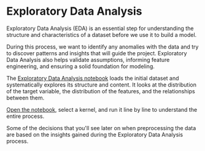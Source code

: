 # Exploratory Data Analysis

Exploratory Data Analysis (EDA) is an essential step for understanding the structure and characteristics of a dataset before we use it to build a model.

During this process, we want to identify any anomalies with the data and try to discover patterns and insights that will guide the project. Exploratory Data Analysis also helps validate assumptions, informing feature engineering, and ensuring a solid foundation for modeling.

The [Exploratory Data Analysis notebook](notebooks/eda.ipynb) loads the initial dataset and systematically explores its structure and content. It looks at the distribution of the target variable, the distribution of the features, and the relationships between them.

[Open the notebook](notebooks/eda.ipynb), select a kernel, and run it line by line to understand the entire process.

Some of the decisions that you'll see later on when preprocessing the data are based on the insights gained during the Exploratory Data Analysis process.